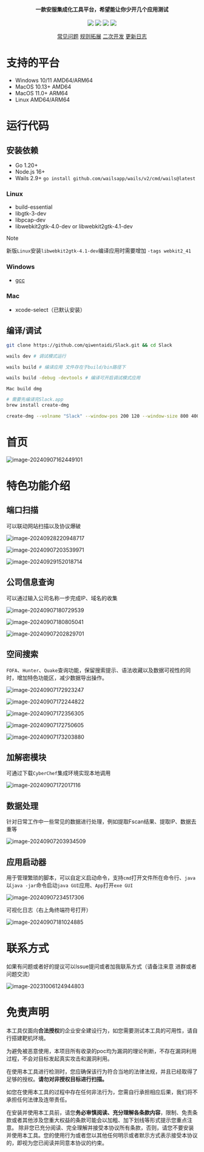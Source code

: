 <h4 align="center">一款安服集成化工具平台，希望能让你少开几个应用测试</h4>

<p align="center">
<img src="https://img.shields.io/github/go-mod/go-version/qiwentaidi/Slack?filename=go.mod">
<img src="https://img.shields.io/badge/wails-v2.9.1-blue">
<a href="https://github.com/qiwentaidi/Slack/releases/"><img src="https://img.shields.io/github/v/release/qiwentaidi/Slack"></a>
<a href="https://github.com/qiwentaidi/Slack/releases/"><img src="https://img.shields.io/github/downloads/qiwentaidi/Slack/total"></a>
</p>
<p align="center">
<a href="https://github.com/qiwentaidi/Slack/wiki/%E5%B8%B8%E8%A7%81%E9%97%AE%E9%A2%98">常见问题</a>
<a href="https://github.com/qiwentaidi/Slack/wiki/%E7%BD%91%E7%AB%99%E6%89%AB%E6%8F%8F%E8%A7%84%E5%88%99%E4%BA%8C%E6%AC%A1%E6%8B%93%E5%B1%95">规则拓展</a>
<a href="https://github.com/qiwentaidi/Slack/wiki/%E4%BA%8C%E6%AC%A1%E5%BC%80%E5%8F%91">二次开发</a>
<a href="https://github.com/qiwentaidi/Slack/wiki/%E6%9B%B4%E6%96%B0%E6%97%A5%E5%BF%97">更新日志</a>
</p>


# 支持的平台

- Windows 10/11 AMD64/ARM64
- MacOS 10.13+ AMD64
- MacOS 11.0+ ARM64
- Linux AMD64/ARM64

# 运行代码

## 安装依赖

- Go 1.20+
- Node.js 16+
- Wails 2.9+  `go install github.com/wailsapp/wails/v2/cmd/wails@latest`

### Linux

- build-essential
- libgtk-3-dev
- libpcap-dev
- libwebkit2gtk-4.0-dev or libwebkit2gtk-4.1-dev

> [!NOTE]
>
> 新版`Linux`安装`libwebkit2gtk-4.1-dev`编译应用时需要增加 `-tags webkit2_41`

### Windows

- [gcc](https://github.com/niXman/mingw-builds-binaries/releases)

### Mac

- xcode-select（已默认安装）

## 编译/调试

``````sh
git clone https://github.com/qiwentaidi/Slack.git && cd Slack

wails dev # 调试模式运行

wails build # 编译应用 文件存在于build/bin路径下

wails build -debug -devtools # 编译可开启调试模式应用
``````

`Mac build dmg`

``````sh
# 需要先编译完Slack.app
brew install create-dmg

create-dmg --volname "Slack" --window-pos 200 120 --window-size 800 400 --icon-size 100  --icon "Slack.app" 200 190 --app-drop-link 600 185 --hide-extension "Slack.app" --volicon build/bin/Slack.app/Contents/Resources/iconfile.icns  "Slack.dmg" build/bin/Slack.app
``````

# 首页

![image-20240907162449101](assets/image-20240907162449101.png)

# 特色功能介绍

## 端口扫描

可以联动网站扫描以及协议爆破

![image-20240928220948717](assets/image-20240928220948717.png)

![image-20240907203539971](assets/image-20240510214011206.png)

![image-20240929152018714](assets/image-20240929152018714.png)

## 公司信息查询

可以通过输入公司名称一步完成IP、域名的收集

![image-20240907180729539](assets/image-20240907180729539.png)

![image-20240907180805041](assets/image-20240907180805041.png)

![image-20240907202829701](assets/image-20240907202829701.png)

## 空间搜索

`FOFA`、`Hunter`、`Quake`查询功能，保留搜索提示、语法收藏以及数据可视性的同时，增加特色功能区，减少数据导出操作。

![image-20240907172923247](assets/image-20240907172923247.png)

![image-20240907172244822](assets/image-20240907172244822.png)

![image-20240907172356305](assets/image-20240907172356305.png)

![image-20240907172750605](assets/image-20240907172750605.png)

![image-20240907173203880](assets/image-20240907173203880.png)

## 加解密模块

可通过下载`CyberChef`集成环境实现本地调用

![image-20240907172017116](assets/image-20240907172017116.png)

## 数据处理

针对日常工作中一些常见的数据进行处理，例如提取Fscan结果、提取IP、数据去重等

![image-20240907203934509](assets/image-20240907203934509.png)

## 应用启动器

用于管理繁琐的脚本，可以自定义启动命令，支持`cmd`打开文件所在命令行、`java`以`java -jar`命令启动`java GUI`应用、`App`打开`exe GUI`

![image-20240907234517306](assets/image-20240907234517306.png)

可视化日志（右上角终端符号打开）

![image-20240907181024885](assets/image-20240907181024885.png)

# 联系方式

如果有问题或者好的提议可以Issue提问或者加我联系方式（请备注来意 进群或者问题交流）

![image-20231006124944803](assets/image-20231006124944803.png)

# 免责声明

本工具仅面向**合法授权**的企业安全建设行为，如您需要测试本工具的可用性，请自行搭建靶机环境。

为避免被恶意使用，本项目所有收录的poc均为漏洞的理论判断，不存在漏洞利用过程，不会对目标发起真实攻击和漏洞利用。

在使用本工具进行检测时，您应确保该行为符合当地的法律法规，并且已经取得了足够的授权。**请勿对非授权目标进行扫描。**

如您在使用本工具的过程中存在任何非法行为，您需自行承担相应后果，我们将不承担任何法律及连带责任。

在安装并使用本工具前，请您**务必审慎阅读、充分理解各条款内容**，限制、免责条款或者其他涉及您重大权益的条款可能会以加粗、加下划线等形式提示您重点注意。 除非您已充分阅读、完全理解并接受本协议所有条款，否则，请您不要安装并使用本工具。您的使用行为或者您以其他任何明示或者默示方式表示接受本协议的，即视为您已阅读并同意本协议的约束。
